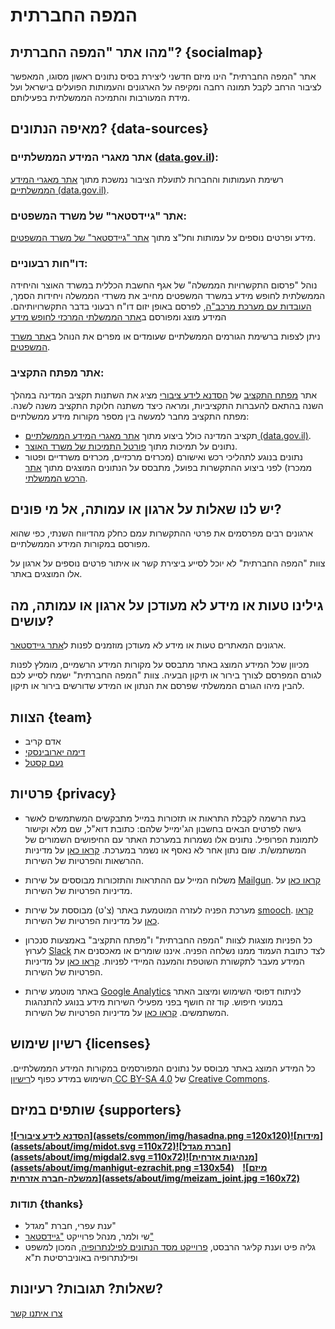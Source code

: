 # המפה החברתית
## מהו אתר "המפה החברתית"? {socialmap}
אתר "המפה החברתית" הינו מיזם חדשני ליצירת בסיס נתונים ראשון מסוגו, המאפשר לציבור הרחב לקבל תמונה רחבה ומקיפה על הארגונים והעמותות הפועלים בישראל ועל מידת המעורבות והתמיכה הממשלתית בפעילותם.


## מאיפה הנתונים? {data-sources}

### אתר מאגרי המידע הממשלתיים ([data.gov.il](data.gov.il)):
רשימת העמותות והחברות לתועלת הציבור נמשכת מתוך [אתר מאגרי המידע הממשלתיים (data.gov.il)](data.gov.il).


### אתר "גיידסטאר" של משרד המשפטים:
מידע ופרטים נוספים על עמותות וחל"צ מתוך [אתר "גיידסטאר" של משרד המשפטים](https://www.guidestar.org.il/).


### דו"חות רבעוניים:
נוהל "פרסום התקשרויות הממשלה" של אגף החשבת הכללית במשרד האוצר והיחידה הממשלתית לחופש מידע במשרד המשפטים מחייב את משרדי הממשלה ויחידות הסמך, [העובדות עם מערכת מרכב"ה](https://mof.gov.il/AG/AccountingReports/chariot), לפרסם באופן יזום דו"ח רבעוני בדבר התקשרויותיהם.
המידע מוצג ומפורסם ב[אתר הממשלתי המרכזי לחופש מידע](https://foi.gov.il/he/search/site/?f%5b0%5d=im_field_mmdtypes:368)


ניתן לצפות ברשימת הגורמים הממשלתיים שעומדים או מפרים את הנוהל ב[אתר משרד המשפטים](href="http://www.justice.gov.il/Units/YechidatChofeshHameyda/PeilotHayehida/DohotHayhida/ReportsPro/Pages/hitkashrout2016.aspx).


### אתר מפתח התקציב:
אתר [מפתח התקציב](https://next.obudget.org/) של [הסדנא לידע ציבורי](https://hasadna.org.il)
מציג את השתנות תקציב המדינה במהלך השנה בהתאם להעברות התקציביות, ומראה כיצד משתנה חלוקת התקציב משנה לשנה. מפתח התקציב מחבר למעשה בין מספר מקורות מידע ממשלתיים:
- תקציב המדינה כולל ביצוע מתוך [אתר מאגרי המידע הממשלתיים (data.gov.il)](http://data.gov.il).
- נתונים על תמיכות מתוך [פורטל התמיכות של משרד האוצר](https://mof.gov.il/AG/AccountingReports/chariot/Pages/SupportPortal.aspx).
- נתונים בנוגע לתהליכי רכש ואישורם (מכרזים מרכזיים, מכרזים משרדיים ופטור ממכרז) לפני ביצוע ההתקשרות בפועל, מתבסס על הנתונים המוצגים מתוך [אתר הרכש הממשלתי](ef="https://www.mr.gov.il/About/Pages/default.aspx).

## יש לנו שאלות על ארגון או עמותה, אל מי פונים?
ארגונים רבים מפרסמים את פרטי ההתקשרות עמם כחלק מהדיווח השנתי, כפי שהוא מפורסם במקורות המידע הממשלתיים.

צוות "המפה החברתית" לא יוכל לסייע ביצירת קשר או איתור פרטים נוספים על ארגון על אלו המוצגים באתר.

## גילינו טעות או מידע לא מעודכן על ארגון או עמותה, מה עושים?
ארגונים המאתרים טעות או מידע לא מעודכן מוזמנים לפנות ל[אתר גיידסטאר](https://www.guidestar.org.il/contact).


מכיוון שכל המידע המוצג באתר מתבסס על מקורות המידע הרשמיים, מומלץ לפנות לגורם המפרסם לצורך בירור או תיקון הבעיה. צוות "המפה החברתית" ישמח לסייע לכם להבין מיהו הגורם הממשלתי שפרסם את הנתון או המידע שדורשים בירור או תיקון.

## הצוות {team}
- אדם קריב
- [דימה יארובינסקי](https://www.linkedin.com/in/dimayarovinsky/)
- [נעם קסטל](https://thepitz.io/hebrew)

## פרטיות {privacy}

* בעת הרשמה לקבלת התראות או תזכורות במייל מתבקשים המשתמשים לאשר גישה לפרטים הבאים בחשבון הג'ימייל שלהם: כתובת דוא"ל, שם מלא וקישור לתמונת הפרופיל. נתונים אלו נשמרות במערכת האתר עם החיפושים השמורים של המשתמש/ת. שום נתון אחר לא נאסף או נשמר במערכת. [קראו כאן](https://support.google.com/accounts/answer/3466521?hl=iw) על מדיניות ההרשאות והפרטיות של השירות.

* משלוח המייל עם ההתראות והתזכורות מבוססים על שירות [Mailgun](https://www.mailgun.com). [קראו כאן](https://www.mailgun.com/privacy-policy) על מדיניות הפרטיות של השירות.

* מערכת הפניה לעזרה המוטמעת באתר (צ'ט) מבוססת על שירות [smooch](https://smooch.io/). [קראו כאן](https://smooch.io/privacy/) על מדיניות הפרטיות של השירות.

* כל הפניות מוצגות לצוות "המפה החברתית" ו"מפתח התקציב" באמצעות סנכרון לערוץ [Slack](https://slack.com/) לצד כתובת העמוד ממנו נשלחה הפניה. איננו שומרים או מאכסנים את המידע מעבר לתקשורת השוטפת והמענה המיידי לפניות. [קראו כאן](https://slack.com/privacy-policy) על מדיניות הפרטיות של השירות.

* באתר מוטמע שירות [Google Analytics](https://marketingplatform.google.com/about/analytics/) לניתוח דפוסי השימוש ומיצוב האתר במנועי חיפוש. קוד זה חושף בפני מפעילי השירות מידע בנוגע להתנהגות המשתמשים. [קראו כאן](https://support.google.com/analytics/answer/6004245?hl=he) על מדיניות הפרטיות של השירות.

## רשיון שימוש {licenses}
כל המידע המוצג באתר מבוסס על נתונים המפורסמים במקורות המידע הממשלתיים. השימוש במידע כפוף ל[רישיון CC BY-SA 4.0](https://creativecommons.org/licenses/by-sa/4.0/) של [Creative Commons](https://creativecommons.org/).

## שותפים במיזם {supporters}

#### [![הסדנא לידע ציבורי](assets/common/img/hasadna.png =120x120)](https://hasadna.org.il)[![מידות](assets/about/img/midot.svg =110x72)](http://www.midot.org.il/)[![חברת מגדל](assets/about/img/migdal2.svg =110x72)](https://www.migdal.co.il/)[![מנהיגות אזרחית](assets/about/img/manhigut-ezrachit.png =130x54)](http://migzar3.org.il/)&nbsp;&nbsp;&nbsp;&nbsp;[![מיזם ממשלה-חברה אזרחית](assets/about/img/meizam_joint.jpg =160x72)](https://www.theinstitute.org.il/index.php?dir=site&page=topics&op=view&cs=69)

### תודות {thanks}
* ענת עפרי, חברת "מגדל"
* שי ולמר, מנהל פרוייקט ["גיידסטאר"](https://www.guidestar.org.il/home)
* גליה פיט וענת קליגר הרבסט, [פרוייקט מסד הנתונים לפילנתרופיה](https://law.tau.ac.il/Law_Philanthropy/DB_Philanthropy), המכון למשפט ופילנתרופיה באוניברסיטת ת"א


## שאלות? תגובות? רעיונות?
[צרו איתנו קשר](http://www.hasadna.org.il/%d7%a6%d7%95%d7%a8-%d7%a7%d7%a9%d7%a8/)
